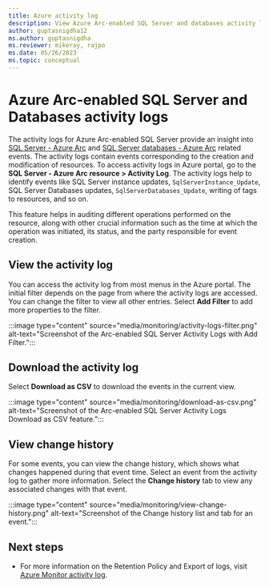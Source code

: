 ```yaml
---
title: Azure activity log
description: View Azure Arc-enabled SQL Server and databases activity log
author: guptasnigdha12
ms.author: guptasnigdha
ms.reviewer: mikeray, rajpo
ms.date: 05/26/2023
ms.topic: conceptual
---
```


# Azure Arc-enabled SQL Server and Databases activity logs

The activity logs for Azure Arc-enabled SQL Server provide an insight into [SQL Server - Azure Arc](overview.md) and [SQL Server databases - Azure Arc](view-databases.md) related events. The activity logs contain events corresponding to the creation and modification of resources.
To access activity logs in Azure portal, go to the **SQL Server - Azure Arc resource > Activity Log**. The activity logs help to identify events like SQL Server instance updates, `SqlServerInstance_Update`, SQL Server Databases updates, `SqlServerDatabases_Update`, writing of tags to resources, and so on.

This feature helps in auditing different operations performed on the resource, along with other crucial information such as the time at which the operation was initiated, its status, and the party responsible for event creation.

## View the activity log

You can access the activity log from most menus in the Azure portal. The initial filter depends on the page from where the activity logs are accessed. You can change the filter to view all other entries. Select **Add Filter** to add more properties to the filter.

:::image type="content" source="media/monitoring/activity-logs-filter.png" alt-text="Screenshot of the Arc-enabled SQL Server Activity Logs with Add Filter.":::

## Download the activity log

Select **Download as CSV** to download the events in the current view.

:::image type="content" source="media/monitoring/download-as-csv.png" alt-text="Screenshot of the Arc-enabled SQL Server Activity Logs Download as CSV feature.":::

## View change history

For some events, you can view the change history, which shows what changes happened during that event time. Select an event from the activity log to gather more information. Select the **Change history** tab to view any associated changes with that event.

:::image type="content" source="media/monitoring/view-change-history.png" alt-text="Screenshot of the Change history list and tab for an event.":::

## Next steps

- For more information on the Retention Policy and Export of logs, visit [Azure Monitor activity log](/azure/azure-monitor/essentials/activity-log).
